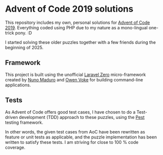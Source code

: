 # Advent of Code 2019 solutions

This repository includes my own, personal solutions for [Advent of Code 2019](https://adventofcode.com/2019). Everything coded using PHP due to my nature as a mono-lingual one-trick pony. :D

I started solving these older puzzles together with a few friends during the beginning of 2025.

## Framework

This project is built using the unofficial [Laravel Zero](https://laravel-zero.com/) micro-framework created by [Nuno Maduro](https://github.com/nunomaduro) and [Owen Voke](https://github.com/owenvoke) for building command-line applications.

## Tests

As Advent of Code offers good test cases, I have chosen to do a Test-driven development (TDD) approach to these puzzles, using the [Pest](https://pestphp.com/) testing framework.

In other words, the given test cases from AoC have been rewritten as feature or unit tests as applicable, and the puzzle implementation has been written to satisfy these tests. I am striving for close to 100 % code coverage.
